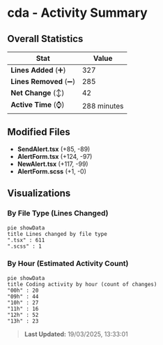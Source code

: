 # cda - Activity Summary 

## Overall Statistics

| Stat                   | Value                                                             |
| ---------------------- | ----------------------------------------------------------------- |
| **Lines Added** (➕)   | 327                                          |
| **Lines Removed** (➖) | 285                                        |
| **Net Change** (↕)    | 42                |
| **Active Time** (⌚)   | 288 minutes |


## Modified Files
- **SendAlert.tsx** (+85, -89)
- **AlertForm.tsx** (+124, -97)
- **NewAlert.tsx** (+117, -99)
- **AlertForm.scss** (+1, -0)

## Visualizations

### By File Type (Lines Changed)

```mermaid
pie showData
title Lines changed by file type
".tsx" : 611
".scss" : 1
```

### By Hour (Estimated Activity Count)

```mermaid
pie showData
title Coding activity by hour (count of changes)
"00h" : 20
"09h" : 44
"10h" : 27
"11h" : 16
"12h" : 52
"13h" : 23
```


> **Last Updated:** 19/03/2025, 13:33:01